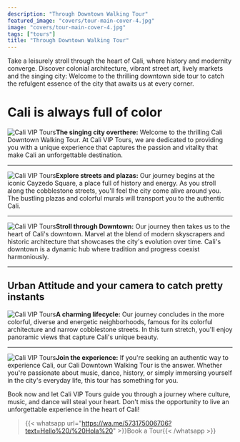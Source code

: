 ```yaml
---
description: "Through Downtown Walking Tour"
featured_image: "covers/tour-main-cover-4.jpg"
image: "covers/tour-main-cover-4.jpg"
tags: ["tours"]
title: "Through Downtown Walking Tour"
---
```


Take a leisurely stroll through the heart of Cali, where history and modernity converge. Discover colonial architecture, vibrant street art, lively markets and the singing city: Welcome to the thrilling downtown side tour to catch the refulgent essence of the city that awaits us at every corner.

# Cali is always full of color

![Cali VIP Tours](/images/tour-entry-12.jpg)**The singing city overthere:** Welcome to the thrilling Cali Downtown Walking Tour. At Cali VIP Tours, we are dedicated to providing you with a unique experience that captures the passion and vitality that make Cali an unforgettable destination.

---

![Cali VIP Tours](/images/tour-entry-13.jpg)**Explore streets and plazas:** Our journey begins at the iconic Cayzedo Square, a place full of history and energy. As you stroll along the cobblestone streets, you'll feel the city come alive around you. The bustling plazas and colorful murals will transport you to the authentic Cali.

---

![Cali VIP Tours](/images/tour-entry-14.jpg)**Stroll through Downtown:** Our journey then takes us to the heart of Cali's downtown. Marvel at the blend of modern skyscrapers and historic architecture that showcases the city's evolution over time. Cali's downtown is a dynamic hub where tradition and progress coexist harmoniously.

---

## Urban Attitude and your camera to catch pretty instants

![Cali VIP Tours](/images/tour-entry-15.jpg)**A charming lifecycle:** Our journey concludes in the more colorful, diverse and energetic neighborhoods, famous for its colorful architecture and narrow cobblestone streets. In this turn stretch, you'll enjoy panoramic views that capture Cali's unique beauty.

---

![Cali VIP Tours](/images/tour-entry-16.jpg)**Join the experience:** If you're seeking an authentic way to experience Cali, our Cali Downtown Walking Tour is the answer. Whether you're passionate about music, dance, history, or simply immersing yourself in the city's everyday life, this tour has something for you.

Book now and let Cali VIP Tours guide you through a journey where culture, music, and dance will steal your heart. Don't miss the opportunity to live an unforgettable experience in the heart of Cali!

> {{< whatsapp url="https://wa.me/573175006706?text=Hello%20/%20Hola%20" >}}Book a Tour{{< /whatsapp >}}